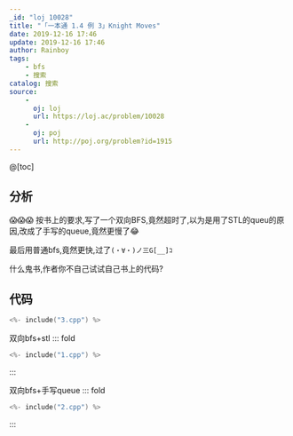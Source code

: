 ```yaml
---
_id: "loj 10028"
title: "「一本通 1.4 例 3」Knight Moves"
date: 2019-12-16 17:46
update: 2019-12-16 17:46
author: Rainboy
tags:
    - bfs
    - 搜索
catalog: 搜索
source: 
    - 
      oj: loj
      url: https://loj.ac/problem/10028
    - 
      oj: poj
      url: http://poj.org/problem?id=1915
---
```



@[toc]
## 分析


:scream::scream::scream: 按书上的要求,写了一个双向BFS,竟然超时了,以为是用了STL的queu的原因,改成了手写的queue,竟然更慢了:joy:

最后用普通bfs,竟然更快,过了`(・∀・)ノ三G[__]ｺ`

什么鬼书,作者你不自己试试自己书上的代码?


## 代码

```c
<%- include("3.cpp") %>
```

双向bfs+stl
::: fold

```c
<%- include("1.cpp") %>
```
:::

双向bfs+手写queue
::: fold
```c
<%- include("2.cpp") %>
```
:::
